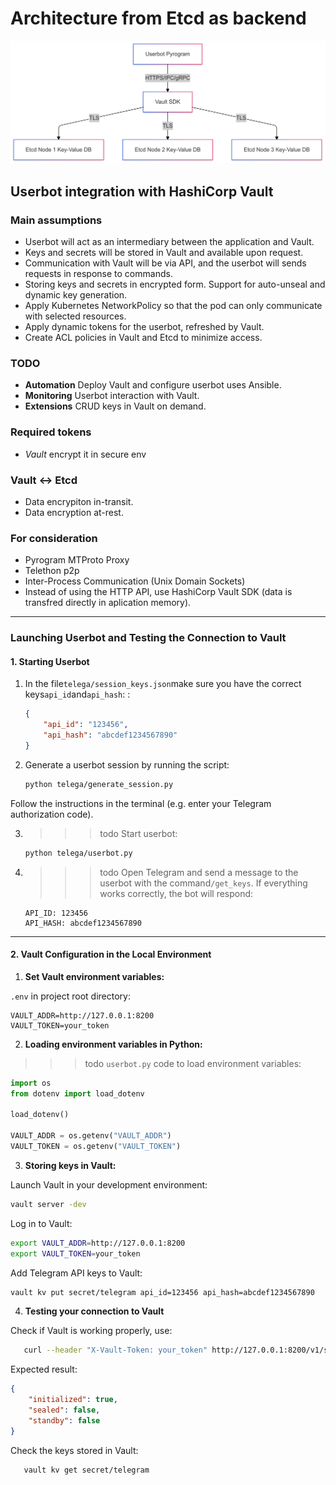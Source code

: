 # Architecture from Etcd as backend

![alt text](tg-2025-01-06-221857.png)

## **Userbot integration with HashiCorp Vault**

### **Main assumptions**

- Userbot will act as an intermediary between the application and Vault.
- Keys and secrets will be stored in Vault and available upon request.
- Communication with Vault will be via API, and the userbot will sends requests in response to commands.
- Storing keys and secrets in encrypted form. Support for auto-unseal and dynamic key generation.
- Apply Kubernetes NetworkPolicy so that the pod can only communicate with selected resources.
- Apply dynamic tokens for the userbot, refreshed by Vault.
- Create ACL policies in Vault and Etcd to minimize access.

### **TODO**

- **Automation**
Deploy Vault and configure userbot uses Ansible.
- **Monitoring**
Userbot interaction with Vault.
- **Extensions**
CRUD keys in Vault on demand.

### **Required tokens**

- *Vault* encrypt it in secure env

### **Vault ↔ Etcd**
- Data encrypiton in-transit.
- Data encryption at-rest.

### **For consideration**
- Pyrogram MTProto Proxy
- Telethon p2p
- Inter-Process Communication (Unix Domain Sockets)
- Instead of using the HTTP API, use HashiCorp Vault SDK (data is transfred directly in aplication memory).


---

###  **Launching Userbot and Testing the Connection to Vault** 

####  **1. Starting Userbot** 

1. In the file`telega/session_keys.json`make sure you have the correct keys`api_id`and`api_hash`: : 
 
   ```json
   {
       "api_id": "123456",
       "api_hash": "abcdef1234567890"
   }
   ```

2. Generate a userbot session by running the script:

   ```bash
   python telega/generate_session.py
   ```
Follow the instructions in the terminal (e.g. enter your Telegram authorization code).

3. >>>todo Start userbot: 

   ```bash
   python telega/userbot.py
   ```

4. >>>todo Open Telegram and send a message to the userbot with the command`/get_keys`. If everything works correctly, the bot will respond: 
 
   ```
   API_ID: 123456
   API_HASH: abcdef1234567890
   ```

---

####  **2. Vault Configuration in the Local Environment** 

1.  **Set Vault environment variables:**  
 
`.env` in project root directory:
   ```env
   VAULT_ADDR=http://127.0.0.1:8200
   VAULT_TOKEN=your_token
   ```

2.  **Loading environment variables in Python:**  
 
>>>todo `userbot.py` code to load environment variables:
   ```python
   import os
   from dotenv import load_dotenv

   load_dotenv()

   VAULT_ADDR = os.getenv("VAULT_ADDR")
   VAULT_TOKEN = os.getenv("VAULT_TOKEN")
   ```

3.  **Storing keys in Vault:**  

Launch Vault in your development environment:
   ```bash
   vault server -dev
   ```

Log in to Vault:
   ```bash
   export VAULT_ADDR=http://127.0.0.1:8200
   export VAULT_TOKEN=your_token
   ```

Add Telegram API keys to Vault:
   ```bash
   vault kv put secret/telegram api_id=123456 api_hash=abcdef1234567890
   ```

4. **Testing your connection to Vault**

Check if Vault is working properly, use:
```bash
   curl --header "X-Vault-Token: your_token" http://127.0.0.1:8200/v1/sys/health
   ```
Expected result:
   ```json
   {
       "initialized": true,
       "sealed": false,
       "standby": false
   }
   ```

Check the keys stored in Vault:
```bash
   vault kv get secret/telegram
   ```
